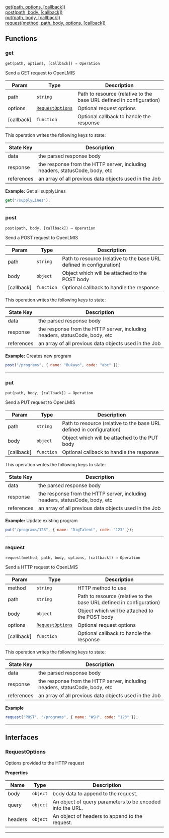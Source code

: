 <dl>
<dt>
    <a href="#get">get(path, options, [callback])</a></dt>
<dt>
    <a href="#post">post(path, body, [callback])</a></dt>
<dt>
    <a href="#put">put(path, body, [callback])</a></dt>
<dt>
    <a href="#request">request(method, path, body, options, [callback])</a></dt>
</dl>


## Functions
### get

<p><code>get(path, options, [callback]) ⇒ Operation</code></p>

Send a GET request to OpenLMIS


| Param | Type | Description |
| --- | --- | --- |
| path | <code>string</code> | Path to resource (relative to the base URL defined in configuration) |
| options | [<code>RequestOptions</code>](#requestoptions) | Optional request options |
| [callback] | <code>function</code> | Optional callback to handle the response |

This operation writes the following keys to state:

| State Key | Description |
| --- | --- |
| data | the parsed response body |
| response | the response from the HTTP server, including headers, statusCode, body, etc |
| references | an array of all previous data objects used in the Job |
**Example:** Get all supplyLines
```js
get("/supplyLines");
```

* * *

### post

<p><code>post(path, body, [callback]) ⇒ Operation</code></p>

Send a POST request to OpenLMIS


| Param | Type | Description |
| --- | --- | --- |
| path | <code>string</code> | Path to resource (relative to the base URL defined in configuration) |
| body | <code>object</code> | Object which will be attached to the POST body |
| [callback] | <code>function</code> | Optional callback to handle the response |

This operation writes the following keys to state:

| State Key | Description |
| --- | --- |
| data | the parsed response body |
| response | the response from the HTTP server, including headers, statusCode, body, etc |
| references | an array of all previous data objects used in the Job |
**Example:** Creates new program
```js
post("/programs", { name: "Bukayo", code: "abc" });
```

* * *

### put

<p><code>put(path, body, [callback]) ⇒ Operation</code></p>

Send a PUT request to OpenLMIS


| Param | Type | Description |
| --- | --- | --- |
| path | <code>string</code> | Path to resource (relative to the base URL defined in configuration) |
| body | <code>object</code> | Object which will be attached to the PUT body |
| [callback] | <code>function</code> | Optional callback to handle the response |

This operation writes the following keys to state:

| State Key | Description |
| --- | --- |
| data | the parsed response body |
| response | the response from the HTTP server, including headers, statusCode, body, etc |
| references | an array of all previous data objects used in the Job |
**Example:** Update existing program
```js
put("/programs/123", { name: "DigTalent", code: "123" });
```

* * *

### request

<p><code>request(method, path, body, options, [callback]) ⇒ Operation</code></p>

Send a HTTP request to OpenLMIS


| Param | Type | Description |
| --- | --- | --- |
| method | <code>string</code> | HTTP method to use |
| path | <code>string</code> | Path to resource (relative to the base URL defined in configuration) |
| body | <code>object</code> | Object which will be attached to the POST body |
| options | [<code>RequestOptions</code>](#requestoptions) | Optional request options |
| [callback] | <code>function</code> | Optional callback to handle the response |

This operation writes the following keys to state:

| State Key | Description |
| --- | --- |
| data | the parsed response body |
| response | the response from the HTTP server, including headers, statusCode, body, etc |
| references | an array of all previous data objects used in the Job |
**Example**
```js
request("POST", "/programs", { name: "WSH", code: "123" });
```

* * *


##  Interfaces

### RequestOptions

Options provided to the HTTP request

**Properties**

| Name | Type | Description |
| --- | --- | --- |
| body | <code>object</code> | body data to append to the request. |
| query | <code>object</code> | An object of query parameters to be encoded into the URL. |
| headers | <code>object</code> | An object of headers to append to the request. |


* * *

